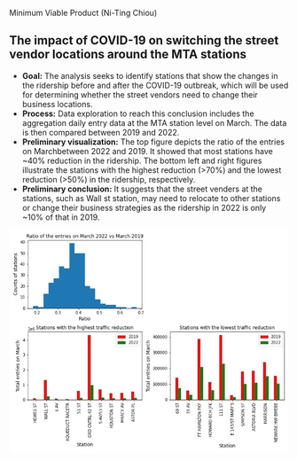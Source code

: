 Minimum Viable Product (Ni-Ting Chiou)

##  The impact of COVID-19 on switching the street vendor locations around the MTA stations
* **Goal:** The analysis seeks to identify stations that show the changes in the ridership before and after the COVID-19 outbreak, which will be used for determining whether the street vendors need to change their business locations. 
* **Process:** Data exploration to reach this conclusion includes the aggregation daily entry data at the MTA station level on March. The data is then compared between 2019 and 2022.
* **Preliminary visualization:** The top figure depicts the ratio of the entries on Marchbetween 2022 and 2019. It showed that most stations have ~40% reduction in the ridership. The bottom left and right figures illustrate the stations with the highest reduction (>70%) and the lowest reduction (>50%) in the ridership, respectively.
* **Preliminary conclusion:** It suggests that the street venders at the stations, such as Wall st station, may need to relocate to other stations or change their business strategies as the ridership in 2022 is only ~10% of that in 2019.



![alt text](https://github.com/chiouNT/Metis_EDA/blob/main/image.jpg)
